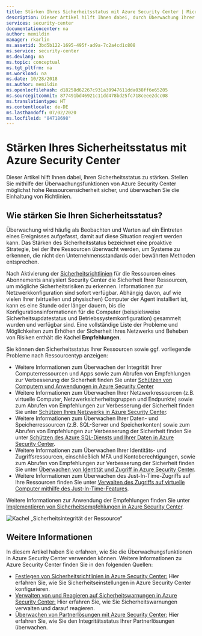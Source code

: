 ```yaml
---
title: Stärken Ihres Sicherheitsstatus mit Azure Security Center | Microsoft-Dokumentation
description: Dieser Artikel hilft Ihnen dabei, durch Überwachung Ihrer Ressourcen in Azure Security Center Ihren Sicherheitsstatus zu stärken.
services: security-center
documentationcenter: na
author: memildin
manager: rkarlin
ms.assetid: 3bd5b122-1695-495f-ad9a-7c2a4cd1c808
ms.service: security-center
ms.devlang: na
ms.topic: conceptual
ms.tgt_pltfrm: na
ms.workload: na
ms.date: 10/28/2018
ms.author: memildin
ms.openlocfilehash: d18258d62267c931a39947611dda038ff6e65205
ms.sourcegitcommit: 877491bd46921c11dd478bd25fc718ceee2dcc08
ms.translationtype: HT
ms.contentlocale: de-DE
ms.lasthandoff: 07/02/2020
ms.locfileid: "84718698"
---
```

# <a name="strengthen-your-security-posture-with-azure-security-center"></a>Stärken Ihres Sicherheitsstatus mit Azure Security Center
Dieser Artikel hilft Ihnen dabei, Ihren Sicherheitsstatus zu stärken. Stellen Sie mithilfe der Überwachungsfunktionen von Azure Security Center möglichst hohe Ressourcensicherheit sicher, und überwachen Sie die Einhaltung von Richtlinien.

## <a name="how-do-you-strengthen-your-security-posture"></a>Wie stärken Sie Ihren Sicherheitsstatus?
Überwachung wird häufig als Beobachten und Warten auf ein Eintreten eines Ereignisses aufgefasst, damit auf diese Situation reagiert werden kann. Das Stärken des Sicherheitsstatus bezeichnet eine proaktive Strategie, bei der Ihre Ressourcen überwacht werden, um Systeme zu erkennen, die nicht den Unternehmensstandards oder bewährten Methoden entsprechen.

Nach Aktivierung der [Sicherheitsrichtlinien](tutorial-security-policy.md) für die Ressourcen eines Abonnements analysiert Security Center die Sicherheit Ihrer Ressourcen, um mögliche Sicherheitsrisiken zu erkennen. Informationen zur Netzwerkkonfiguration sind sofort verfügbar. Abhängig davon, auf wie vielen Ihrer (virtuellen und physischen) Computer der Agent installiert ist, kann es eine Stunde oder länger dauern, bis die Konfigurationsinformationen für die Computer (beispielsweise Sicherheitsupdatestatus und Betriebssystemkonfiguration) gesammelt wurden und verfügbar sind. Eine vollständige Liste der Probleme und Möglichkeiten zum Erhöhen der Sicherheit Ihres Netzwerks und Beheben von Risiken enthält die Kachel **Empfehlungen**.

Sie können den Sicherheitsstatus Ihrer Ressourcen sowie ggf. vorliegende Probleme nach Ressourcentyp anzeigen:

- Weitere Informationen zum Überwachen der Integrität Ihrer Computerressourcen und Apps sowie zum Abrufen von Empfehlungen zur Verbesserung der Sicherheit finden Sie unter [Schützen von Computern und Anwendungen in Azure Security Center](security-center-virtual-machine-protection.md)
- Weitere Informationen zum Überwachen Ihrer Netzwerkressourcen (z.B. virtuelle Computer, Netzwerksicherheitsgruppen und Endpunkte) sowie zum Abrufen von Empfehlungen zur Verbesserung der Sicherheit finden Sie unter [Schützen Ihres Netzwerks in Azure Security Center](security-center-network-recommendations.md). 
- Weitere Informationen zum Überwachen Ihrer Daten- und Speicherressourcen (z.B. SQL-Server und Speicherkonten) sowie zum Abrufen von Empfehlungen zur Verbesserung der Sicherheit finden Sie unter [Schützen des Azure SQL-Diensts und Ihrer Daten in Azure Security Center](security-center-sql-service-recommendations.md). 
- Weitere Informationen zum Überwachen Ihrer Identitäts- und Zugriffsressourcen, einschließlich MFA und Kontoberechtigungen, sowie zum Abrufen von Empfehlungen zur Verbesserung der Sicherheit finden Sie unter [Überwachen von Identität und Zugriff in Azure Security Center](security-center-identity-access.md). 
- Weitere Informationen zum Überwachen des Just-In-Time-Zugriffs auf Ihre Ressourcen finden Sie unter [Verwalten des Zugriffs auf virtuelle Computer mithilfe des Just-In-Time-Features](security-center-just-in-time.md).


Weitere Informationen zur Anwendung der Empfehlungen finden Sie unter [Implementieren von Sicherheitsempfehlungen in Azure Security Center](security-center-recommendations.md).



![Kachel „Sicherheitsintegrität der Ressource“](./media/security-center-monitoring/security-center-monitoring-fig1-newUI-2017.png)



## <a name="see-also"></a>Weitere Informationen
In diesem Artikel haben Sie erfahren, wie Sie die Überwachungsfunktionen in Azure Security Center verwenden können. Weitere Informationen zu Azure Security Center finden Sie in den folgenden Quellen:

* [Festlegen von Sicherheitsrichtlinien in Azure Security Center:](tutorial-security-policy.md) Hier erfahren Sie, wie Sie Sicherheitseinstellungen in Azure Security Center konfigurieren.
* [Verwalten von und Reagieren auf Sicherheitswarnungen in Azure Security Center:](security-center-managing-and-responding-alerts.md) Hier erfahren Sie, wie Sie Sicherheitswarnungen verwalten und darauf reagieren.
* [Überwachen von Partnerlösungen mit Azure Security Center:](security-center-partner-solutions.md) Hier erfahren Sie, wie Sie den Integritätsstatus Ihrer Partnerlösungen überwachen.